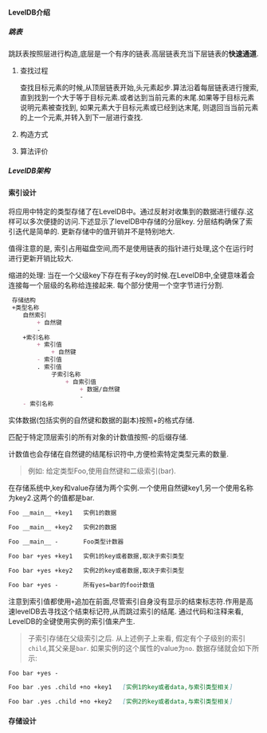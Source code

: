 #### LevelDB介绍

##### 跳表

跳跃表按照层进行构造,底层是一个有序的链表.高层链表充当下层链表的**快速通道**.

1. 查找过程

   查找目标元素的时候,从顶层链表开始,头元素起步.算法沿着每层链表进行搜索, 直到找到一个大于等于目标元素.或者达到当前元素的末尾.如果等于目标元素说明元素被查找到, 如果元素大于目标元素或已经到达末尾, 则退回当当前元素的上一个元素,并转入到下一层进行查找.

2. 构造方式

3. 算法评价

##### LevelDB架构



#### 索引设计

将应用中特定的类型存储了在LevelDB中。通过反射对收集到的数据进行缓存.这样可以多次便捷的访问.下述显示了levelDB中存储的分层key. 分层结构确保了索引迭代是简单的. 更新存储中的值开销并不是特别地大.

值得注意的是, 索引占用磁盘空间,而不是使用链表的指针进行处理,这个在运行时进行更新开销比较大.



缩进的处理: 当在一个父级key下存在有子key的时候.在LevelDB中,全键意味着会连接每一个层级的名称给连接起来. 每个部分使用一个空字节进行分割.

```markdown
 存储结构
 +类型名称
  	自然索引
  		+ 自然键
  		-
  	+索引名称
  		+ 索引值
  			+ 自然键
  		- 索引值
  		. 索引值
  			子索引名称
  				+ 自索引值
  					+ 数据/自然键
  					-
  	- 索引名称
```

实体数据(包括实例的自然键和数据的副本)按照+<sth>的格式存储.

匹配于特定顶层索引的所有对象的计数值按照-<sth>的后缀存储.

计数值也会存储在自然键的结尾标识符中,方便检索特定类型元素的数量.



> 例如: 给定类型Foo,使用自然键和二级索引(bar).

在存储系统中,key和value存储为两个实例.一个使用自然键key1,另一个使用名称为key2.这两个的值都是bar.

```markdown
Foo __main__ +key1   实例1的数据

Foo __main__ +key2   实例2的数据

Foo __main__ -       Foo类型计数器

Foo bar +yes +key1   实例1的key或者数据,取决于索引类型

Foo bar +yes +key2   实例2的key或者数据,取决于索引类型

Foo bar +yes -       所有yes=bar的foo计数值
```

注意到索引值都使用`+`追加在前面,尽管索引自身没有显示的结束标志符.作用是高速levelDB去寻找这个结束标记符,从而跳过索引的结尾. 通过代码和注释来看, LevelDB的全键使用实例的索引值来产生.



> 子索引存储在父级索引之后. 从上述例子上来看, 假定有个子级别的索引`child`,其父亲是`bar`. 如果实例的这个属性的value为`no`. 数据存储就会如下所示:

```markdown
Foo bar +yes -

Foo bar .yes .child +no +key1   [实例1的key或者data,与索引类型相关]

Foo bar .yes .child +no +key2   [实例2的key或者data,与索引类型相关]
```

#### 存储设计

